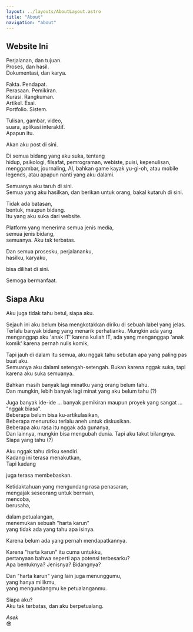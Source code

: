 ```yaml
---
layout: ../layouts/AboutLayout.astro
title: "About"
navigation: "about"
---
```


## Website Ini

Perjalanan, dan tujuan.<br />
Proses, dan hasil.<br />
Dokumentasi, dan karya.

Fakta.
Pendapat.<br />
Perasaan.
Pemikiran.<br />
Kurasi.
Rangkuman.<br />
Artikel.
Esai.<br />
Portfolio.
Sistem.

Tulisan, gambar, video, <br />
suara, aplikasi interaktif.<br />
Apapun itu.

Akan aku post di sini.

Di semua bidang yang aku suka, tentang<br />
hidup,
psikologi,
filsafat,
pemrograman,
webiste,
puisi,
kepenulisan,
menggambar,
journaling,
AI,
bahkan game kayak yu-gi-oh,
atau mobile legends,
atau apapun nanti yang aku dalami.

Semuanya aku taruh di sini.<br />
Semua yang aku hasilkan, dan berikan untuk orang, bakal kutaruh di sini.

Tidak ada batasan,<br />
bentuk, maupun bidang.<br />
Itu yang aku suka dari website.

Platform yang menerima semua jenis media,<br />
semua jenis bidang,<br />
semuanya. Aku tak terbatas.

Dan semua prosesku, perjalananku,<br />
hasilku, karyaku,

bisa dilihat di sini.

Semoga bermanfaat.

## Siapa Aku

Aku juga tidak tahu betul, siapa aku.

Sejauh ini aku belum bisa mengkotakkan diriku di sebuah label yang jelas. Terlalu banyak bidang yang menarik perhatianku. Mungkin ada yang menganggap aku 'anak IT' karena kuliah IT, ada yang menganggap 'anak komik' karena pernah nulis komik,

Tapi jauh di dalam itu semua, aku nggak tahu sebutan apa yang paling pas buat aku.<br />
Semuanya aku dalami setengah-setengah. Bukan karena nggak suka, tapi karena aku suka semuanya.

Bahkan masih banyak lagi minatku yang orang belum tahu. <br />
Dan mungkin, lebih banyak lagi minat yang aku belum tahu (?)

Juga banyak ide-ide ... banyak pemikiran maupun proyek yang sangat ... "nggak biasa".<br />
Beberapa belum bisa ku-artikulasikan,<br />
Beberapa menurutku terlalu aneh untuk diskusikan.<br />
Beberapa aku rasa itu nggak ada gunanya,<br />
Dan lainnya, mungkin bisa mengubah dunia. Tapi aku takut bilangnya.<br />
Siapa yang tahu (?)

Aku nggak tahu diriku sendiri.<br />
Kadang ini terasa menakutkan,<br />
Tapi kadang

juga terasa membebaskan.

Ketidaktahuan yang mengundang rasa penasaran,<br />
mengajak seseorang untuk bermain,<br />
mencoba,<br />
berusaha,

dalam petualangan,<br />
menemukan sebuah "harta karun"<br />
yang tidak ada yang tahu apa isinya.

Karena belum ada yang pernah mendapatkannya.

Karena "harta karun" itu cuma untukku,<br />
pertanyaan bahwa seperti apa potensi terbesarku?<br />
Apa bentuknya? Jenisnya? Bidangnya?<br />

Dan "harta karun" yang lain juga menunggumu,<br />
yang hanya milikmu,<br />
yang mengundangmu ke petualanganmu.

Siapa aku? <br/>
Aku tak terbatas, dan aku berpetualang.

_Asek_<br/>
😎

